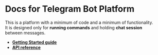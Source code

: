 # Docs for Telegram Bot Platform

This is a platform with a minimum of code and a minimum of functionality. <br />
It is designed only for **running commands** and holding **chat session** between messages.

* **[Getting Started guide](https://github.com/jungle-bay/telegram-bot-platform/tree/master/docs/guide.md)**
* **[API reference](https://github.com/jungle-bay/telegram-bot-platform/tree/master/docs/api.md)**
